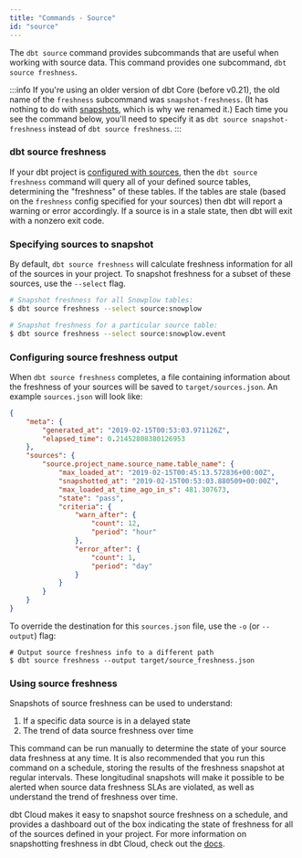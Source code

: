 ```yaml
---
title: "Commands - Source"
id: "source"
---
```


The `dbt source` command provides subcommands that are useful when working with source data. This command provides one subcommand, `dbt source freshness`.

:::info
If you're using an older version of dbt Core (before v0.21), the old name of the `freshness` subcommand was `snapshot-freshness`. (It has nothing to do with [snapshots](/docs/build/snapshots), which is why we renamed it.) Each time you see the command below, you'll need to specify it as `dbt source snapshot-freshness` instead of `dbt source freshness`.
:::

### dbt source freshness

If your dbt project is [configured with sources](/docs/build/sources), then the `dbt source freshness` command will query all of your defined source tables, determining the "freshness" of these tables. If the tables are stale (based on the `freshness` config specified for your sources) then dbt will report a warning or error accordingly. If a source <Term id="table" /> is in a stale state, then dbt will exit with a nonzero exit code.

### Specifying sources to snapshot

By default, `dbt source freshness` will calculate freshness information for all of the sources in your project. To snapshot freshness for a subset of these sources, use the `--select` flag.

```bash
# Snapshot freshness for all Snowplow tables:
$ dbt source freshness --select source:snowplow

# Snapshot freshness for a particular source table:
$ dbt source freshness --select source:snowplow.event
```

### Configuring source freshness output

When `dbt source freshness` completes, a <Term id="json" /> file containing information about the freshness of your sources will be saved to `target/sources.json`. An example `sources.json` will look like:

<File name='target/sources.json'>

```json
{
    "meta": {
        "generated_at": "2019-02-15T00:53:03.971126Z",
        "elapsed_time": 0.21452808380126953
    },
    "sources": {
        "source.project_name.source_name.table_name": {
            "max_loaded_at": "2019-02-15T00:45:13.572836+00:00Z",
            "snapshotted_at": "2019-02-15T00:53:03.880509+00:00Z",
            "max_loaded_at_time_ago_in_s": 481.307673,
            "state": "pass",
            "criteria": {
                "warn_after": {
                    "count": 12,
                    "period": "hour"
                },
                "error_after": {
                    "count": 1,
                    "period": "day"
                }
            }
        }
    }
}

```

</File>

To override the destination for this `sources.json` file, use the `-o` (or `--output`) flag:
```
# Output source freshness info to a different path
$ dbt source freshness --output target/source_freshness.json
```

### Using source freshness

Snapshots of source freshness can be used to understand:

1. If a specific data source is in a delayed state
2. The trend of data source freshness over time

This command can be run manually to determine the state of your source data freshness at any time. It is also recommended that you run this command on a schedule, storing the results of the freshness snapshot at regular intervals. These longitudinal snapshots will make it possible to be alerted when source data freshness SLAs are violated, as well as understand the trend of freshness over time.

dbt Cloud makes it easy to snapshot source freshness on a schedule, and provides a dashboard out of the box indicating the state of freshness for all of the sources defined in your project. For more information on snapshotting freshness in dbt Cloud, check out the [docs](/docs/build/sources#snapshotting-source-data-freshness).
